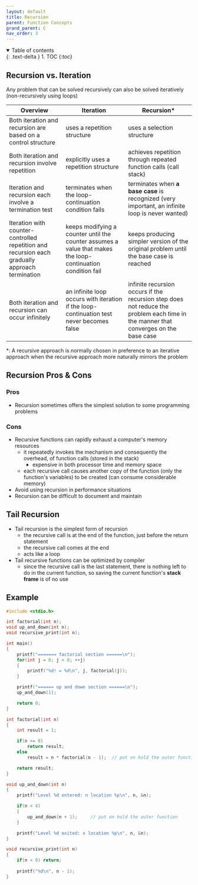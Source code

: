 ```yaml
---
layout: default
title: Recursion
parent: Function Concepts
grand_parent: C
nav_order: 3
---
```


<details open markdown="block">
  <summary>
    Table of contents
  </summary>
  {: .text-delta }
1. TOC
{:toc}
</details>

## Recursion vs. Iteration

Any problem that can be solved recursively can also be solved iteratively (non-recursively using loops)

| Overview                                                     | Iteration                                                    | Recursion*                                                   |
| ------------------------------------------------------------ | ------------------------------------------------------------ | ------------------------------------------------------------ |
| Both iteration and recursion are based on a control structure | uses a repetition structure                                  | uses a selection structure                                   |
| Both iteration and recursion involve repetition              | explicitly uses a repetition structure                       | achieves repetition through repeated function calls (call stack) |
| Iteration and recursion each involve a termination test      | terminates when the loop-continuation condition fails        | terminates when **a base case** is recognized (very important, an infinite loop is never wanted) |
| Iteration with counter-controlled repetition and recursion each gradually approach termination | keeps modifying a counter until the counter assumes a value that makes the loop-continuation condition fail | keeps producing simpler version of the original problem until the base case is reached |
| Both iteration and recursion can occur infinitely            | an infinite loop occurs with iteration if the loop-continuation test never becomes false | infinite recursion occurs if the recursion step does not reduce the problem each time in the manner that converges on the base case |

*: A recursive approach is normally chosen in preference to an iterative approach when the recursive approach more naturally mirrors the problem

## Recursion Pros & Cons

### Pros

- Recursion sometimes offers the simplest solution to some programming problems

### Cons

- Recursive functions can rapidly exhaust a computer's memory resources
  - it repeatedly invokes the mechanism and consequently the overhead, of function calls (stored in the stack)
    - expensive in both processor time and memory space
  - each recursive call causes another copy of the function (only the function's variables) to be created (can consume considerable memory)
- Avoid using recursion in performance situations
- Recursion can be difficult to document and maintain

## Tail Recursion

- Tail recursion is the simplest form of recursion
  - the recursive call is at the end of the function, just before the return statement
  - the recursive call comes at the end
  - acts like a loop
- Tail recursive functions can be optimized by compiler
  - since the recursive call is the last statement, there is nothing left to do in the current function, so saving the current function's **stack frame** is of no use

## Example

```c
#include <stdio.h>

int factorial(int n);
void up_and_down(int n);
void recursive_print(int n);

int main()
{
    printf("======= factorial section ======\n");
    for(int j = 0; j < 8; ++j)
    {
        printf("%d! = %d\n", j, factorial(j));
    }

    printf("====== up and down section ======\n");
    up_and_down(1);

    return 0;
}

int factorial(int n)
{
    int result = 1;

    if(n <= 0) 
        return result;
    else 
        result = n * factorial(n - 1);  // put on hold the outer function

    return result;
}

void up_and_down(int n)
{
    printf("Level %d entered: n location %p\n", n, &n);

    if(n < 4)
    {
        up_and_down(n + 1);     // put on hold the outer function
    }

    printf("Level %d exited: n location %p\n", n, &n);
}

void recursive_print(int n)
{
    if(n < 0) return;
    
    printf("%d\n", n - 1);
}
```

